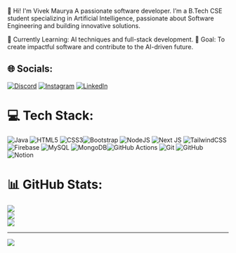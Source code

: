 👋 Hi!
 I'm Vivek Maurya
A passionate software developer.
I’m a B.Tech CSE student specializing in Artificial Intelligence, passionate about Software Engineering and building innovative solutions.

🌱 Currently Learning: AI techniques and full-stack development.
🚀 Goal: To create impactful software and contribute to the AI-driven future.


## 🌐 Socials:
[![Discord](https://img.shields.io/badge/Discord-%237289DA.svg?logo=discord&logoColor=white)](https://discord.gg/@vivek_maurya69) [![Instagram](https://img.shields.io/badge/Instagram-%23E4405F.svg?logo=Instagram&logoColor=white)](https://instagram.com/Vivek_maurya69) [![LinkedIn](https://img.shields.io/badge/LinkedIn-%230077B5.svg?logo=linkedin&logoColor=white)](https://www.linkedin.com/in/vivek-maurya-/) 

# 💻 Tech Stack:
![Java](https://img.shields.io/badge/java-%23ED8B00.svg?style=for-the-badge&logo=openjdk&logoColor=white) ![HTML5](https://img.shields.io/badge/html5-%23E34F26.svg?style=for-the-badge&logo=html5&logoColor=white) ![CSS3](https://img.shields.io/badge/css3-%231572B6.svg?style=for-the-badge&logo=css3&logoColor=white)![Bootstrap](https://img.shields.io/badge/bootstrap-%238511FA.svg?style=for-the-badge&logo=bootstrap&logoColor=white) ![NodeJS](https://img.shields.io/badge/node.js-6DA55F?style=for-the-badge&logo=node.js&logoColor=white) ![Next JS](https://img.shields.io/badge/Next-black?style=for-the-badge&logo=next.js&logoColor=white) ![TailwindCSS](https://img.shields.io/badge/tailwindcss-%2338B2AC.svg?style=for-the-badge&logo=tailwind-css&logoColor=white) ![Firebase](https://img.shields.io/badge/firebase-a08021?style=for-the-badge&logo=firebase&logoColor=ffcd34) ![MySQL](https://img.shields.io/badge/mysql-4479A1.svg?style=for-the-badge&logo=mysql&logoColor=white) ![MongoDB](https://img.shields.io/badge/MongoDB-%234ea94b.svg?style=for-the-badge&logo=mongodb&logoColor=white)![GitHub Actions](https://img.shields.io/badge/github%20actions-%232671E5.svg?style=for-the-badge&logo=githubactions&logoColor=white) ![Git](https://img.shields.io/badge/git-%23F05033.svg?style=for-the-badge&logo=git&logoColor=white) ![GitHub](https://img.shields.io/badge/github-%23121011.svg?style=for-the-badge&logo=github&logoColor=white)![Notion](https://img.shields.io/badge/Notion-%23000000.svg?style=for-the-badge&logo=notion&logoColor=white)
# 📊 GitHub Stats:
![](https://github-readme-stats.vercel.app/api?username=Vivek9369&theme=dark&hide_border=false&include_all_commits=false&count_private=false)<br/>
![](https://github-readme-streak-stats.herokuapp.com/?user=Vivek9369&theme=dark&hide_border=false)<br/>
![](https://github-readme-stats.vercel.app/api/top-langs/?username=Vivek9369&theme=dark&hide_border=false&include_all_commits=false&count_private=false&layout=compact)

---
[![](https://visitcount.itsvg.in/api?id=Vivek9369&icon=0&color=0)](https://visitcount.itsvg.in)

<!-- Proudly created with GPRM ( https://gprm.itsvg.in ) -->

<!---
vivek9369/vivek9369 is a ✨ special ✨ repository because its `README.md` (this file) appears on your GitHub profile.
You can click the Preview link to take a look at your changes.
--->
